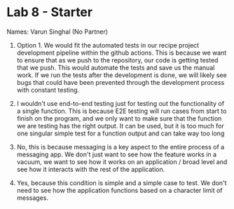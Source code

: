 # Lab 8 - Starter

Names: Varun Singhal (No Partner)

1) Option 1. We would fit the automated tests in our recipe project development pipeline within the github actions. This is because we want to ensure that as we push to the repository, our code is getting tested that we push. This would automate the tests and save us the manual work. If we run the tests after the development is done, we will likely see bugs that could have been prevented through the development process with constant testing.
   
2) I wouldn't use end-to-end testing just for testing out the functionality of a single function. This is because E2E testing will run cases from start to finish on the program, and we only want to make sure that the function we are testing has the right output. It can be used, but it is too much for one singular simple test for a function output and can take way too long
   
3) No, this is because messaging is a key aspect to the entire process of a messaging app. We don't just want to see how the feature works in a vacuum, we want to see how it works on an application / broad level and see how it interacts with the rest of the application.
   
4) Yes, because this condition is simple and a simple case to test. We don't need to see how the application functions based on a character limit of messages. 

